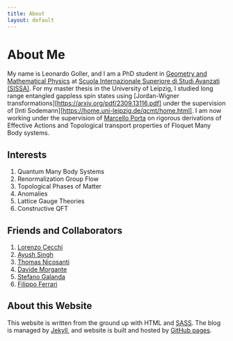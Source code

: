 ```yaml
---
title: About
layout: default
---
```


# About Me

My name is Leonardo Goller, and I am a PhD student in
[Geometry and Mathematical Physics](https://www.math.sissa.it/content/geometry-and-mathematical-physics-0)
at [Scuola Internazionale Superiore di Studi Avanzati
(SISSA)](https://www.sissa.it/). For my master thesis in the University of Leipzig, I studied long range entangled gappless spin states using [Jordan-Wigner transformations][https://arxiv.org/pdf/2309.13116.pdf] under the supervision of [Inti Sodemann][https://home.uni-leipzig.de/qcmt/home.html]. I am now working under the supervision of [Marcello Porta](https://sites.google.com/view/marcelloporta/home) on rigorous derivations of Effective Actions and Topological transport properties of Floquet Many Body systems. 

## Interests

1. Quantum Many Body Systems
2. Renormalization Group Flow
3. Topological Phases of Matter
4. Anomalies
5. Lattice Gauge Theories
6. Constructive QFT

## Friends and Collaborators

1. [Lorenzo Cecchi](https://people.sissa.it/~lcecchi/)
2. [Ayush Singh](https://people.sissa.it/~aysingh/)
4. [Thomas Nicosanti](https://thomasnicosanti.github.io/)
5. [Davide Morgante](https://davidemorgante.github.io/)
6. [Stefano Galanda](https://www.researchgate.net/profile/Stefano-Galanda)
7. [Filippo Ferrari](https://people.epfl.ch/filippo.ferrari)




## About this Website

This website is written from the ground up with HTML and
[SASS](https://sass-lang.com/). The blog is
managed by [Jekyll](https://jekyllrb.com/), and website is built and hosted by
[GitHub pages](https://pages.github.com/).


